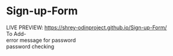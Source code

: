 # Sign-up-Form  
LIVE PREVIEW: https://shrey-odinproject.github.io/Sign-up-Form/  
To Add-  
error message for password  
password checking  